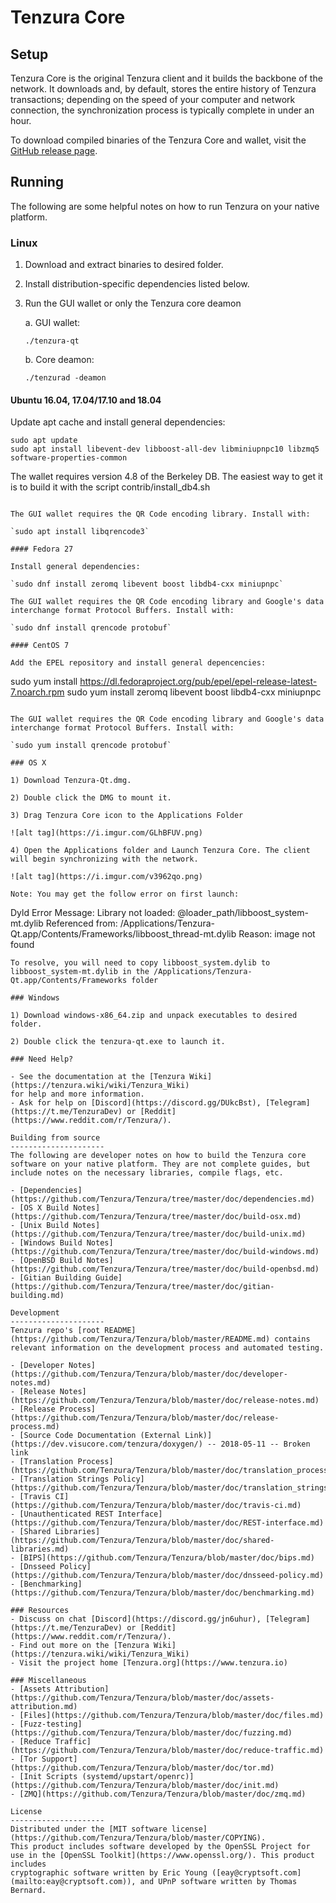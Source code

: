 Tenzura Core
==============

Setup
---------------------
Tenzura Core is the original Tenzura client and it builds the backbone of the network. It downloads and, by default, stores the entire history of Tenzura transactions; depending on the speed of your computer and network connection, the synchronization process is typically complete in under an hour.

To download compiled binaries of the Tenzura Core and wallet, visit the [GitHub release page](https://github.com/Tenzura/Tenzura/releases).

Running
---------------------
The following are some helpful notes on how to run Tenzura on your native platform.

### Linux

1) Download and extract binaries to desired folder.

2) Install distribution-specific dependencies listed below.

3) Run the GUI wallet or only the Tenzura core deamon

   a. GUI wallet:

   `./tenzura-qt`

   b. Core deamon:

   `./tenzurad -deamon`

#### Ubuntu 16.04, 17.04/17.10 and 18.04

Update apt cache and install general dependencies:

```
sudo apt update
sudo apt install libevent-dev libboost-all-dev libminiupnpc10 libzmq5 software-properties-common
```

The wallet requires version 4.8 of the Berkeley DB. The easiest way to get it is to build it with the script contrib/install_db4.sh


```

The GUI wallet requires the QR Code encoding library. Install with:

`sudo apt install libqrencode3`

#### Fedora 27

Install general dependencies:

`sudo dnf install zeromq libevent boost libdb4-cxx miniupnpc`

The GUI wallet requires the QR Code encoding library and Google's data interchange format Protocol Buffers. Install with:

`sudo dnf install qrencode protobuf`

#### CentOS 7

Add the EPEL repository and install general depencencies:

```
sudo yum install https://dl.fedoraproject.org/pub/epel/epel-release-latest-7.noarch.rpm
sudo yum install zeromq libevent boost libdb4-cxx miniupnpc
```

The GUI wallet requires the QR Code encoding library and Google's data interchange format Protocol Buffers. Install with:

`sudo yum install qrencode protobuf`

### OS X

1) Download Tenzura-Qt.dmg.

2) Double click the DMG to mount it.

3) Drag Tenzura Core icon to the Applications Folder

![alt tag](https://i.imgur.com/GLhBFUV.png)

4) Open the Applications folder and Launch Tenzura Core. The client will begin synchronizing with the network.

![alt tag](https://i.imgur.com/v3962qo.png)

Note: You may get the follow error on first launch:
```
Dyld Error Message:
  Library not loaded: @loader_path/libboost_system-mt.dylib
  Referenced from: /Applications/Tenzura-Qt.app/Contents/Frameworks/libboost_thread-mt.dylib
  Reason: image not found
```
To resolve, you will need to copy libboost_system.dylib to libboost_system-mt.dylib in the /Applications/Tenzura-Qt.app/Contents/Frameworks folder

### Windows

1) Download windows-x86_64.zip and unpack executables to desired folder.

2) Double click the tenzura-qt.exe to launch it.

### Need Help?

- See the documentation at the [Tenzura Wiki](https://tenzura.wiki/wiki/Tenzura_Wiki)
for help and more information.
- Ask for help on [Discord](https://discord.gg/DUkcBst), [Telegram](https://t.me/TenzuraDev) or [Reddit](https://www.reddit.com/r/Tenzura/).

Building from source
---------------------
The following are developer notes on how to build the Tenzura core software on your native platform. They are not complete guides, but include notes on the necessary libraries, compile flags, etc.

- [Dependencies](https://github.com/Tenzura/Tenzura/tree/master/doc/dependencies.md)
- [OS X Build Notes](https://github.com/Tenzura/Tenzura/tree/master/doc/build-osx.md)
- [Unix Build Notes](https://github.com/Tenzura/Tenzura/tree/master/doc/build-unix.md)
- [Windows Build Notes](https://github.com/Tenzura/Tenzura/tree/master/doc/build-windows.md)
- [OpenBSD Build Notes](https://github.com/Tenzura/Tenzura/tree/master/doc/build-openbsd.md)
- [Gitian Building Guide](https://github.com/Tenzura/Tenzura/tree/master/doc/gitian-building.md)

Development
---------------------
Tenzura repo's [root README](https://github.com/Tenzura/Tenzura/blob/master/README.md) contains relevant information on the development process and automated testing.

- [Developer Notes](https://github.com/Tenzura/Tenzura/blob/master/doc/developer-notes.md)
- [Release Notes](https://github.com/Tenzura/Tenzura/blob/master/doc/release-notes.md)
- [Release Process](https://github.com/Tenzura/Tenzura/blob/master/doc/release-process.md)
- [Source Code Documentation (External Link)](https://dev.visucore.com/tenzura/doxygen/) -- 2018-05-11 -- Broken link
- [Translation Process](https://github.com/Tenzura/Tenzura/blob/master/doc/translation_process.md)
- [Translation Strings Policy](https://github.com/Tenzura/Tenzura/blob/master/doc/translation_strings_policy.md)
- [Travis CI](https://github.com/Tenzura/Tenzura/blob/master/doc/travis-ci.md)
- [Unauthenticated REST Interface](https://github.com/Tenzura/Tenzura/blob/master/doc/REST-interface.md)
- [Shared Libraries](https://github.com/Tenzura/Tenzura/blob/master/doc/shared-libraries.md)
- [BIPS](https://github.com/Tenzura/Tenzura/blob/master/doc/bips.md)
- [Dnsseed Policy](https://github.com/Tenzura/Tenzura/blob/master/doc/dnsseed-policy.md)
- [Benchmarking](https://github.com/Tenzura/Tenzura/blob/master/doc/benchmarking.md)

### Resources
- Discuss on chat [Discord](https://discord.gg/jn6uhur), [Telegram](https://t.me/TenzuraDev) or [Reddit](https://www.reddit.com/r/Tenzura/).
- Find out more on the [Tenzura Wiki](https://tenzura.wiki/wiki/Tenzura_Wiki)
- Visit the project home [Tenzura.org](https://www.tenzura.io)

### Miscellaneous
- [Assets Attribution](https://github.com/Tenzura/Tenzura/blob/master/doc/assets-attribution.md)
- [Files](https://github.com/Tenzura/Tenzura/blob/master/doc/files.md)
- [Fuzz-testing](https://github.com/Tenzura/Tenzura/blob/master/doc/fuzzing.md)
- [Reduce Traffic](https://github.com/Tenzura/Tenzura/blob/master/doc/reduce-traffic.md)
- [Tor Support](https://github.com/Tenzura/Tenzura/blob/master/doc/tor.md)
- [Init Scripts (systemd/upstart/openrc)](https://github.com/Tenzura/Tenzura/blob/master/doc/init.md)
- [ZMQ](https://github.com/Tenzura/Tenzura/blob/master/doc/zmq.md)

License
---------------------
Distributed under the [MIT software license](https://github.com/Tenzura/Tenzura/blob/master/COPYING).
This product includes software developed by the OpenSSL Project for use in the [OpenSSL Toolkit](https://www.openssl.org/). This product includes
cryptographic software written by Eric Young ([eay@cryptsoft.com](mailto:eay@cryptsoft.com)), and UPnP software written by Thomas Bernard.
